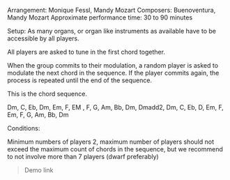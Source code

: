 Arrangement: Monique Fessl, Mandy Mozart
Composers: Buenoventura, Mandy Mozart
Approximate performance time: 30 to 90 minutes

Setup:
As many organs, or organ like instruments as available have to be accessible by all players.

All players are asked to tune in the first chord together. 

When the group commits to their modulation, a random player is asked to modulate the next chord in the sequence. If the player commits again, the process is repeated until the end of the sequence.

This is the chord sequence.

Dm, C, Eb, Dm, Em, F, EM , F, G, Am, Bb, Dm, Dmadd2, Dm, C, Eb, D, Em, F, Em, F, G, Am, Bb, Dm

Conditions: 

Minimum numbers of players 2, maximum number of players should not exceed the maximum count of chords in the sequence, but we recommend to not involve more than 7 players (dwarf preferably)

> Demo link 

